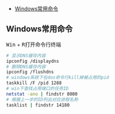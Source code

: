 <!-- MarkdownTOC levels="2,3" autolink="true" autoanchor="true" style="unordered" markdown_preview="gitlab" -->

- [Windows常用命令](#windows%E5%B8%B8%E7%94%A8%E5%91%BD%E4%BB%A4)

<!-- /MarkdownTOC -->
<a id="windows%E5%B8%B8%E7%94%A8%E5%91%BD%E4%BB%A4"></a>
## Windows常用命令
<kbd>Win</kbd> + <kbd>R</kbd>打开命令行终端
```bash
# 显示DNS缓存内容
ipconfig /displaydns
# 删除DNS缓存内容
ipconfig /flushdns
# windows系统下在dos命令行kill掉被占用的pid
taskkill /F /pid 1288
# win下查找占用端口的任务ID
netstat -ano | findstr 8080
# 根据上一步的ID列出对应进程名称
tasklist | findstr 14180
```